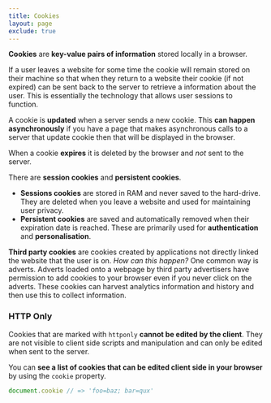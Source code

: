 ```yaml
---
title: Cookies
layout: page
exclude: true
---
```


**Cookies** are **key-value pairs of information** stored locally in a browser. 

If a user leaves a website for some time the cookie will remain stored on their machine so that when they return to a website their cookie (if not expired) can be sent back to the server to retrieve a information about the user. This is essentially the technology that allows user sessions to function. 

A cookie is **updated** when a server sends a new cookie. This **can happen asynchronously** if you have a page that makes asynchronous calls to a server that update cookie then that will be displayed in the browser.

When a cookie **expires** it is deleted by the browser and *not* sent to the server.

There are **session cookies** and **persistent cookies**.

- **Sessions cookies** are stored in RAM and never saved to the hard-drive. They are deleted when you leave a website and used for maintaining user privacy.
- **Persistent cookies** are saved and automatically removed when their expiration date is reached. These are primarily used for **authentication** and **personalisation**.

**Third party cookies** are cookies created by applications not directly linked the website that the user is on. *How can this happen?* One common way is adverts. Adverts loaded onto a webpage by third party advertisers have permission to add cookies to your browser even if you never click on the adverts. These cookies can harvest analytics information and history and then use this to collect information.

### HTTP Only

Cookies that are marked with `httponly` **cannot be edited by the client**. They are not visible to client side scripts and manipulation and can only be edited when sent to the server.

You can **see a list of cookies that can be edited client side in your browser** by using the `cookie` property.
```js
document.cookie // => 'foo=baz; bar=qux'
```




<!--stackedit_data:
eyJoaXN0b3J5IjpbNTc1Mzg5MTksLTMzMDU5MDQ3MSw4NjI3Nz
IzNDcsOTc5NTU0Mzc2LDYwNjk3MjA1OSwtNzExMTU2NTk3LDEx
NzgwOTc1NDRdfQ==
-->